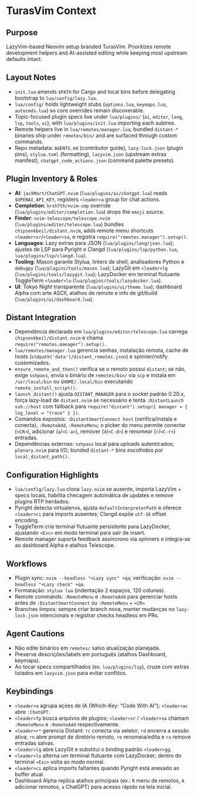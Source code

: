# TurasVim Context

## Purpose
LazyVim-based Neovim setup branded TurasVim. Prioritizes remote development helpers and AI-assisted editing while keeping most upstream defaults intact.

## Layout Notes
- `init.lua` amends `$PATH` for Cargo and local bins before delegating bootstrap to `lua/config/lazy.lua`.
- `lua/config/` holds lightweight stubs (`options.lua`, `keymaps.lua`, `autocmds.lua`) so core overrides remain discoverable.
- Topic-focused plugin specs live under `lua/plugins/` (`ai`, `editor`, `lang`, `lsp`, `tools`, `ui`), with `lua/plugins/init.lua` importing each subtree.
- Remote helpers live in `lua/remotes/manager.lua`; bundled `distant-*` binaries ship under `remotes/bin/` and are surfaced through custom commands.
- Repo metadata: `AGENTS.md` (contributor guide), `lazy-lock.json` (plugin pins), `stylua.toml` (formatting), `lazyvim.json` (upstream extras manifest), `chatgpt_code_actions.json` (command palette presets).

## Plugin Inventory & Roles
- **AI**: `jackMort/ChatGPT.nvim` (`lua/plugins/ai/chatgpt.lua`) reads `$OPENAI_API_KEY`, registers `<leader>a` group for chat actions.
- **Completion**: `hrsh7th/nvim-cmp` override (`lua/plugins/editor/completion.lua`) drops the `emoji` source.
- **Finder**: `nvim-telescope/telescope.nvim` (`lua/plugins/editor/telescope.lua`) bundles `chipsenkbeil/distant.nvim`, adds remote menu shortcuts `<leader>sr`/`<leader>sa`, e registra `require("remotes.manager").setup()`.
- **Languages**: Lazy extras para JSON (`lua/plugins/lang/json.lua`); ajustes de LSP para Pyright e Clangd (`lua/plugins/lsp/python.lua`, `lua/plugins/lsp/clangd.lua`).
- **Tooling**: Mason garante Stylua, linters de shell, analisadores Python e `debugpy` (`lua/plugins/tools/mason.lua`); LazyGit em `<leader>lg` (`lua/plugins/tools/lazygit.lua`); LazyDocker em terminal flutuante ToggleTerm `<leader>lo` (`lua/plugins/tools/lazydocker.lua`).
- **UI**: Tokyo Night transparente (`lua/plugins/ui/theme.lua`); dashboard Alpha com arte ASCII, atalhos de remote e info de git/build (`lua/plugins/ui/dashboard.lua`).

## Distant Integration
- Dependência declarada em `lua/plugins/editor/telescope.lua` carrega `chipsenkbeil/distant.nvim` e chama `require("remotes.manager").setup()`.
- `lua/remotes/manager.lua` gerencia senhas, instalação remota, cache de hosts (`stdpath('data')/distant_remotes.json`) e spinner/notify customizados.
- `ensure_remote_and_then()` verifica se o remoto possui `distant`; se não, exige `sshpass`, envia o binário de `remotes/bin/` via `scp` e instala em `/usr/local/bin` ou `$HOME/.local/bin` executando `remote_install_script()`.
- `launch_distant()` ajusta `DISTANT_MANAGER` para o socket padrão 0.20.x, força lazy-load de `distant.nvim` se necessário e tenta `:DistantLaunch ssh://host` com fallback para `require("distant").setup({ manager = { log_level = "trace" } })`.
- Comandos expostos: `:DistantSmartConnect host` (verifica/instala e conecta), `:RemoteAdd`, `:RemoteMenu`; o picker do menu permite conectar (`<CR>`), adicionar (`a`/`<C-a>`), remover (`d`/`<C-d>`) e renomear (`r`/`<C-r>`) entradas.
- Dependências externas: `sshpass` local para uploads autenticados; `plenary.nvim` para I/O; bunded `distant-*` bins escolhidos por `local_distant_path()`.

## Configuration Highlights
- `lua/config/lazy.lua` clona `lazy.nvim` se ausente, importa LazyVim + specs locais, habilita checagem automática de updates e remove plugins RTP herdados.
- Pyright detecta virtualenvs, ajusta `defaultInterpreterPath` e oferece `<leader>ci` para imports ausentes; Clangd expõe `utf-16` offset encoding.
- ToggleTerm cria terminal flutuante persistente para LazyDocker, ajustando `<Esc>` em modo terminal para sair de insert.
- Remote manager suporta feedback assíncrono via spinners e integra-se ao dashboard Alpha e atalhos Telescope.

## Workflows
- Plugin sync: `nvim --headless "+Lazy sync" +qa`; verificação: `nvim --headless "+Lazy check" +qa`.
- Formatação: `stylua lua` (indentação 2 espaços, 120 colunas).
- Remote commands: `:RemoteMenu` e `:RemoteAdd` para gerenciar hosts antes de `:DistantSmartConnect` ou `:RemoteMenu` + `<CR>`.
- Branches limpos: sempre criar branch nova, manter mudanças no `lazy-lock.json` intencionais e registrar checks headless em PRs.

## Agent Cautions
- Não edite binários em `remotes/` salvo atualização planejada.
- Preserve descrições/labels em português (atalhos Dashboard, keymaps).
- Ao tocar specs compartilhados (ex. `lua/plugins/lsp`), cruze com extras listados em `lazyvim.json` para evitar conflitos.

## Keybindings
- `<leader>a` agrupa ações de IA (Which-Key: “Code With AI”); `<leader>ac` abre `:ChatGPT`.
- `<leader>fp` busca arquivos de plugins; `<leader>sr` / `<leader>sa` chamam `:RemoteMenu` e `:RemoteAdd` respectivamente.
- `<leader>r*` gerencia Distant: `rc` conecta via seletor, `rd` encerra a sessão ativa, `rn` abre prompt de diretório remoto, `re` renomeia/edita e `rx` remove entradas salvas.
- `<leader>lg` abre LazyGit e substitui o binding padrão `<leader>gg`.
- `<leader>lo` alterna um terminal flutuante com LazyDocker; dentro do terminal `<Esc>` volta ao modo normal.
- `<leader>ci` aplica imports faltantes quando Pyright está anexado ao buffer atual.
- Dashboard Alpha replica atalhos principais (ex.: `R` menu de remotos, `A` adicionar remotos, `a` ChatGPT) para acesso rápido na tela inicial.
